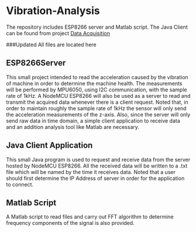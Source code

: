 # Vibration-Analysis

The repository includes ESP8266 server and Matlab script.
The Java Client can be found from project [Data Acquisition](https://github.com/vitkocapcap/DataAcquisition)

###Updated
All files are located here

## ESP8266Server
This small project intended to read the acceleration caused by the vibration of machine in order to determine the machine health. The measurements will be performed by MPU6050, using I2C communication, with the sample rate of 1kHz. A NodeMCU ESP8266 will also be used as a server to read and transmit the acquired data whenever there is a client request. 
Noted that, in order to maintain roughly the sample rate of 1kHz the sensor will only send the acceleration measurements of the z-axis. Also, since the server will only send raw data in time domain, a simple client application to receive data and an addition analysis tool like Matlab are necessary.  

## Java Client Application
This small Java program is used to request and receive data from the server hosted by NodeMCU ESP8266. All the received data will be written to a .txt file which will be named by the time it receives data. Noted that a user should first determine the IP Address of server in order for the application to connect. 

## Matlab Script
A Matlab script to read files and carry out FFT algorithm to determine frequency components of the signal is also provided. 
